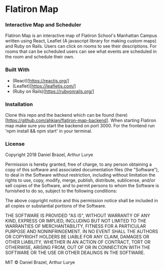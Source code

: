 # Flatiron Map
### Interactive Map and Scheduler
Flatiron Map is an interactive map of Flatiron School's Manhattan Campus written using React, Leaflet (A javascript library for making custom maps) and Ruby on Rails. Users can click on rooms to see their descriptions. For rooms that can be scheduled users can see what events are scheduled in the room and schedule their own.

### Built With
- (React)[https://reactjs.org/]
- (Leaflet)[https://leafletjs.com/]
- (Ruby on Rails)[https://rubyonrails.org/]

### Installation
Clone this repo and the backend which can be found (here)[https://github.com/ahkian/flatiron-map-backend]. When starting Flatiron map make sure you start the backend on port 3000. For the frontend run 'npm install && npm start' in your terminal.

### License
Copyright 2018 Daniel Brazel, Arthur Lurye

Permission is hereby granted, free of charge, to any person obtaining a copy of this software and associated documentation files (the "Software"), to deal in the Software without restriction, including without limitation the rights to use, copy, modify, merge, publish, distribute, sublicense, and/or sell copies of the Software, and to permit persons to whom the Software is furnished to do so, subject to the following conditions:

The above copyright notice and this permission notice shall be included in all copies or substantial portions of the Software.

THE SOFTWARE IS PROVIDED "AS IS", WITHOUT WARRANTY OF ANY KIND, EXPRESS OR IMPLIED, INCLUDING BUT NOT LIMITED TO THE WARRANTIES OF MERCHANTABILITY, FITNESS FOR A PARTICULAR PURPOSE AND NONINFRINGEMENT. IN NO EVENT SHALL THE AUTHORS OR COPYRIGHT HOLDERS BE LIABLE FOR ANY CLAIM, DAMAGES OR OTHER LIABILITY, WHETHER IN AN ACTION OF CONTRACT, TORT OR OTHERWISE, ARISING FROM, OUT OF OR IN CONNECTION WITH THE SOFTWARE OR THE USE OR OTHER DEALINGS IN THE SOFTWARE.

MIT © Daniel Brazel,  Arthur Lurye
